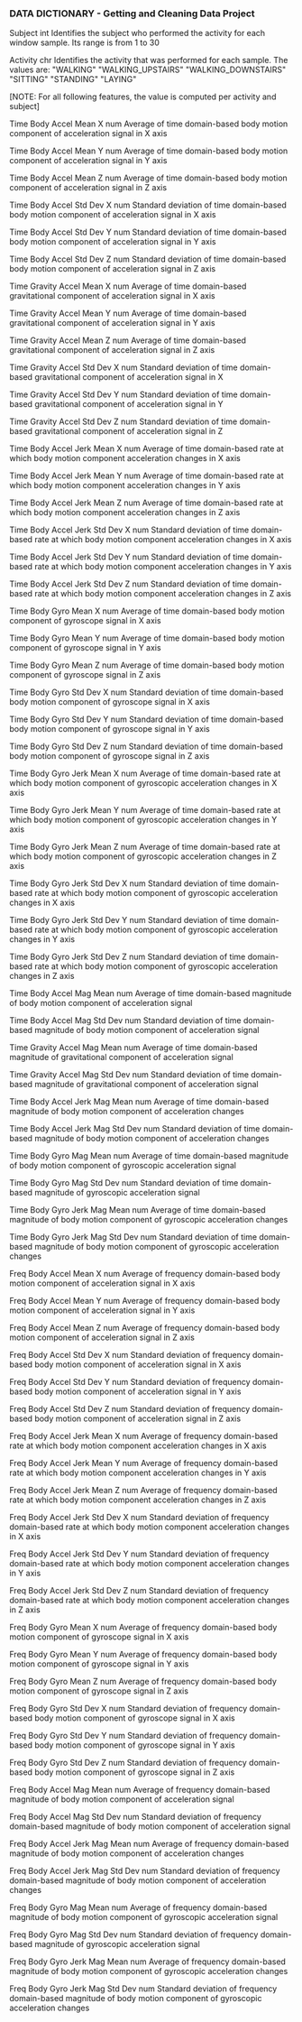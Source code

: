 ### DATA DICTIONARY - Getting and Cleaning Data Project

Subject 	int
	Identifies the subject who performed the activity for each window sample. Its range is from 1 to 30
	
Activity 	chr
	Identifies the activity that was performed for each sample.  The values are:
	"WALKING"
	"WALKING_UPSTAIRS"
	"WALKING_DOWNSTAIRS"
	"SITTING"
	"STANDING"
	"LAYING"
	
[NOTE:  For all following features, the value is computed per activity and subject]

Time Body Accel Mean X 		num
	Average of time domain-based body motion component of acceleration signal in X axis
	
Time Body Accel Mean Y 		num
	Average of time domain-based body motion component of acceleration signal in Y axis
	
Time Body Accel Mean Z 		num
	Average of time domain-based body motion component of acceleration signal in Z axis
	
Time Body Accel Std Dev X 		num
	Standard deviation of time domain-based body motion component of acceleration signal in X axis
	
Time Body Accel Std Dev Y 		num
	Standard deviation of time domain-based body motion component of acceleration signal in Y axis
	
Time Body Accel Std Dev Z 		num
	Standard deviation of time domain-based body motion component of acceleration signal in Z axis
	
Time Gravity Accel Mean X 		num
	Average of time domain-based gravitational component of acceleration signal in X axis
	
Time Gravity Accel Mean Y 		num
	Average of time domain-based gravitational component of acceleration signal in Y axis
	
Time Gravity Accel Mean Z 		num
	Average of time domain-based gravitational component of acceleration signal in Z axis
	
Time Gravity Accel Std Dev X 		num
	Standard deviation of time domain-based gravitational component of acceleration signal in X
	
Time Gravity Accel Std Dev Y 		num
	Standard deviation of time domain-based gravitational component of acceleration signal in Y
	
Time Gravity Accel Std Dev Z	 	num
	Standard deviation of time domain-based gravitational component of acceleration signal in Z
	
Time Body Accel Jerk Mean X 		num
	 Average of time domain-based rate at which body motion component acceleration changes in X axis
	 
Time Body Accel Jerk Mean Y	 		num
	 Average of time domain-based rate at which body motion component acceleration changes in Y axis
	
Time Body Accel Jerk Mean Z 		num
	 Average of time domain-based rate at which body motion component acceleration changes in Z axis
	
Time Body Accel Jerk Std Dev X 		num
	 Standard deviation of time domain-based rate at which body motion component acceleration changes in X axis
	
Time Body Accel Jerk Std Dev Y 		num
	 Standard deviation of time domain-based rate at which body motion component acceleration changes in Y axis
	
Time Body Accel Jerk Std Dev Z 		num
	 Standard deviation of time domain-based rate at which body motion component acceleration changes in Z axis
	
Time Body Gyro Mean X 		num
	Average of time domain-based body motion component of gyroscope signal in X axis
	
Time Body Gyro Mean Y 		num
	Average of time domain-based body motion component of gyroscope signal in Y axis
	
Time Body Gyro Mean Z 		num
	Average of time domain-based body motion component of gyroscope signal in Z axis
	
Time Body Gyro Std Dev X 		num
	Standard deviation of time domain-based body motion component of gyroscope signal in X axis

Time Body Gyro Std Dev Y 		num
	Standard deviation of time domain-based body motion component of gyroscope signal in Y axis

Time Body Gyro Std Dev Z 		num
	Standard deviation of time domain-based body motion component of gyroscope signal in Z axis

Time Body Gyro Jerk Mean X 		num
	Average of time domain-based rate at which body motion component of gyroscopic acceleration changes in X axis
	
Time Body Gyro Jerk Mean Y 		num
	Average of time domain-based rate at which body motion component of gyroscopic acceleration changes in Y axis

Time Body Gyro Jerk Mean Z 		num
	Average of time domain-based rate at which body motion component of gyroscopic acceleration changes in Z axis

Time Body Gyro Jerk Std Dev X 		num
	Standard deviation of time domain-based rate at which body motion component of gyroscopic acceleration changes in X axis

Time Body Gyro Jerk Std Dev Y 		num
	Standard deviation of time domain-based rate at which body motion component of gyroscopic acceleration changes in Y axis
	
Time Body Gyro Jerk Std Dev Z 		num
	Standard deviation of time domain-based rate at which body motion component of gyroscopic acceleration changes in Z axis

Time Body Accel Mag Mean 		num
	Average of time domain-based magnitude of body motion component of acceleration signal

Time Body Accel Mag Std Dev 		num
	Standard deviation of time domain-based magnitude of body motion component of acceleration signal
	
Time Gravity Accel Mag Mean 		num
	Average of time domain-based magnitude of gravitational component of acceleration signal

Time Gravity Accel Mag Std Dev 		num
	Standard deviation of time domain-based magnitude of gravitational component of acceleration signal

Time Body Accel Jerk Mag Mean 		num
	Average of time domain-based magnitude of body motion component of acceleration changes

Time Body Accel Jerk Mag Std Dev 		num
	Standard deviation of time domain-based magnitude of body motion component of acceleration changes
	
Time Body Gyro Mag Mean 		num
	Average of time domain-based magnitude of body motion component of gyroscopic acceleration signal

Time Body Gyro Mag Std Dev 		num
	Standard deviation of time domain-based magnitude of gyroscopic acceleration signal

Time Body Gyro Jerk Mag Mean 		num
	Average of time domain-based magnitude of body motion component of gyroscopic acceleration changes
	
Time Body Gyro Jerk Mag Std Dev 	num
	Standard deviation of time domain-based magnitude of body motion component of gyroscopic acceleration changes
	
Freq Body Accel Mean X 		num
	Average of frequency domain-based body motion component of acceleration signal in X axis
	
Freq Body Accel Mean Y 		num
	Average of frequency domain-based body motion component of acceleration signal in Y axis
	
Freq Body Accel Mean Z 		num
	Average of frequency domain-based body motion component of acceleration signal in Z axis
	
Freq Body Accel Std Dev X 		num
	Standard deviation of frequency domain-based body motion component of acceleration signal in X axis
	
Freq Body Accel Std Dev Y 		num
	Standard deviation of frequency domain-based body motion component of acceleration signal in Y axis
	
Freq Body Accel Std Dev Z 		num
	Standard deviation of frequency domain-based body motion component of acceleration signal in Z axis
	
Freq Body Accel Jerk Mean X 	num
	Average of frequency domain-based rate at which body motion component acceleration changes in X axis
	
Freq Body Accel Jerk Mean Y 	num
	Average of frequency domain-based rate at which body motion component acceleration changes in Y axis
	
Freq Body Accel Jerk Mean Z 	num
	Average of frequency domain-based rate at which body motion component acceleration changes in Z axis
	
Freq Body Accel Jerk Std Dev X 		num
	Standard deviation of frequency domain-based rate at which body motion component acceleration changes in X axis
	
Freq Body Accel Jerk Std Dev Y 		num
	Standard deviation of frequency domain-based rate at which body motion component acceleration changes in Y axis
	
Freq Body Accel Jerk Std Dev Z 		num
	Standard deviation of frequency domain-based rate at which body motion component acceleration changes in Z axis
	
Freq Body Gyro Mean X 		num
	Average of frequency domain-based body motion component of gyroscope signal in X axis
	
Freq Body Gyro Mean Y 		num
	Average of frequency domain-based body motion component of gyroscope signal in Y axis
	
Freq Body Gyro Mean Z 		num
	Average of frequency domain-based body motion component of gyroscope signal in Z axis
	
Freq Body Gyro Std Dev X 		num
	Standard deviation of frequency domain-based body motion component of gyroscope signal in X axis
	
Freq Body Gyro Std Dev Y 		num
	Standard deviation of frequency domain-based body motion component of gyroscope signal in Y axis
	
Freq Body Gyro Std Dev Z 		num
	Standard deviation of frequency domain-based body motion component of gyroscope signal in Z axis
	
Freq Body Accel Mag Mean 		num
	Average of frequency domain-based magnitude of body motion component of acceleration signal
	
Freq Body Accel Mag Std Dev 		num
	Standard deviation of frequency domain-based magnitude of body motion component of acceleration signal
	
Freq Body Accel Jerk Mag Mean 		num
	Average of frequency domain-based magnitude of body motion component of acceleration changes
	
Freq Body Accel Jerk Mag Std Dev 		num
	Standard deviation of frequency domain-based magnitude of body motion component of acceleration changes
	
Freq Body Gyro Mag Mean 	num
	Average of frequency domain-based magnitude of body motion component of gyroscopic acceleration signal
	
Freq Body Gyro Mag Std Dev 		num
	Standard deviation of frequency domain-based magnitude of gyroscopic acceleration signal
	
Freq Body Gyro Jerk Mag Mean 		num
	Average of frequency domain-based magnitude of body motion component of gyroscopic acceleration changes
	
Freq Body Gyro Jerk Mag Std Dev		num
	Standard deviation of frequency domain-based magnitude of body motion component of gyroscopic acceleration changes	

